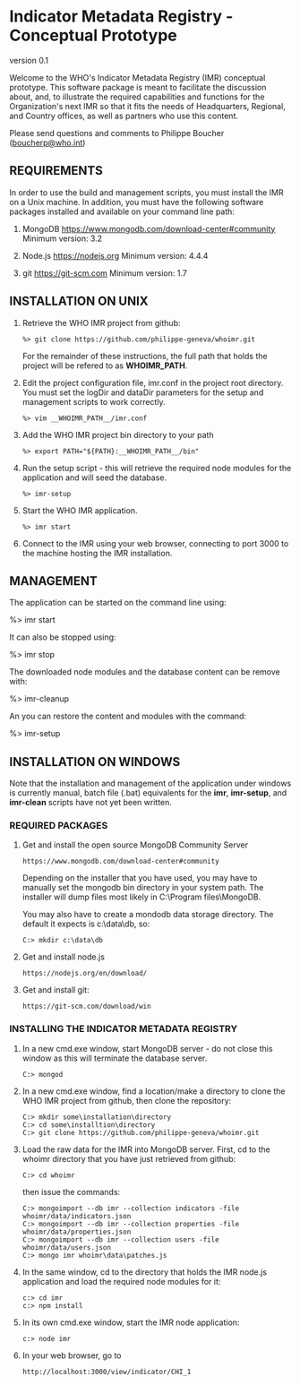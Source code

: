  
# Indicator Metadata Registry - Conceptual Prototype

version 0.1

Welcome to the WHO's Indicator Metadata Registry (IMR) conceptual prototype.
This software package is meant to facilitate the discussion about, and, to 
illustrate the required capabilities and functions for the Organization's next 
IMR so that it fits the needs of Headquarters, Regional, and Country offices, as
well as partners who use this content.

Please send questions and comments to Philippe Boucher (boucherp@who.int)

## REQUIREMENTS

In order to use the build and management scripts, you must install the IMR on
a Unix machine.  In addition, you must have the following software packages 
installed and available on your command line path:

1. MongoDB
   https://www.mongodb.com/download-center#community
   Minimum version: 3.2

2. Node.js
   https://nodejs.org
   Minimum version: 4.4.4

3. git
   https://git-scm.com
   Minimum version: 1.7

## INSTALLATION ON UNIX

1. Retrieve the WHO IMR project from github:

   ```
   %> git clone https://github.com/philippe-geneva/whoimr.git
   ```

   For the remainder of these instructions, the full path that holds the project
   will be refered to as __WHOIMR_PATH__.

2. Edit the project configuration file, imr.conf in the project root directory.
   You must set the logDir and dataDir parameters for the setup and management
   scripts to work correctly.

   ```
   %> vim __WHOIMR_PATH__/imr.conf
   ```

3. Add the WHO IMR project bin directory to your path

   ```
   %> export PATH="${PATH}:__WHOIMR_PATH__/bin"
   ```

4. Run the setup script - this will retrieve the required node modules for the
   application and will seed the database.

   ```
   %> imr-setup
   ```

5. Start the WHO IMR application.

   ```
   %> imr start
   ```

6. Connect to the IMR using your web browser, connecting to port 3000 to the 
   machine hosting the IMR installation.

## MANAGEMENT

The application can be started on the command line using:

   %> imr start

It can also be stopped using:

   %> imr stop

The downloaded node modules and the database content can be remove with:
  
   %> imr-cleanup

An you can restore the content and modules with the command:

   %> imr-setup

## INSTALLATION ON WINDOWS

Note that the installation and management of the application under windows
is currently manual, batch file (.bat) equivalents for the __imr__, 
__imr-setup__, and __imr-clean__ scripts have not yet been written.

### REQUIRED PACKAGES

1. Get and install the open source MongoDB Community Server

   ```
   https://www.mongodb.com/download-center#community
   ```

   Depending on the installer that you have used, you may have to 
   manually set the mongodb bin directory in your system path.
   The installer will dump files most likely in C:\Program files\MongoDB.  

   You may also have to create a mondodb data storage directory.  The
   default it expects is c:\data\db, so:

   ```
   C:> mkdir c:\data\db
   ```

2. Get and install node.js

   ```
   https://nodejs.org/en/download/
   ```

3. Get and install git:

   ```
   https://git-scm.com/download/win   
   ```

### INSTALLING THE INDICATOR METADATA REGISTRY

1. In a new cmd.exe window, start MongoDB server - do not close this
   window as this will terminate the database server.

   ```
   C:> mongod
   ```

2. In a new cmd.exe window, find a location/make a directory to clone
   the WHO IMR project from github, then clone the repository:

   ```
   C:> mkdir some\installation\directory
   C:> cd some\installtion\directory
   C:> git clone https://github.com/philippe-geneva/whoimr.git
   ```

3. Load the raw data for the IMR into 
   MongoDB server.  First, cd to the whoimr directory that you have
   just retrieved from github:

   ```
   C:> cd whoimr
   ```

   then issue the commands:   

   ```
   C:> mongoimport --db imr --collection indicators -file whoimr/data/indicators.json
   C:> mongoimport --db imr --collection properties -file whoimr/data/properties.json
   C:> mongoimport --db imr --collection users -file whoimr/data/users.json
   C:> mongo imr whoimr\data\patches.js
   ```

4. In the same window, cd to the directory that holds the IMR node.js 
   application and load the required node modules for it:

   ```
   c:> cd imr
   c:> npm install 
   ```

5. In its own cmd.exe window, start the IMR node application:

   ```
   c:> node imr
   ```

6. In your web browser, go to 

   ```
   http://localhost:3000/view/indicator/CHI_1
   ```
   
  
   
 
